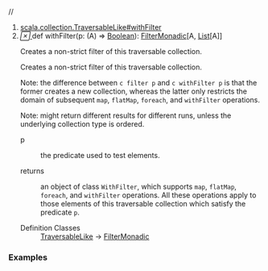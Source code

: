 //
<ol>
<li><a href="https://www.scala-lang.org/api/2.12.3/scala/collection/immutable/List.html#withFilter(p:A=>Boolean):scala.collection.generic.FilterMonadic[A,Repr]">scala.collection.TraversableLike#withFilter</a></li>
<li name="scala.collection.TraversableLike#withFilter" visbl="pub" class="indented0 " data-isabs="false" fullcomment="yes" group="Ungrouped"> <a id="withFilter(p:A=>Boolean):scala.collection.generic.FilterMonadic[A,Repr]"></a><a id="withFilter((A)⇒Boolean):FilterMonadic[A,List[A]]"></a> <span class="permalink"> <a href="../../../scala/collection/immutable/List.html#withFilter(p:A=>Boolean):scala.collection.generic.FilterMonadic[A,Repr]" title="Permalink"> <i class="material-icons"></i> </a> </span> <span class="modifier_kind"> <span class="modifier"></span> <span class="kind">def</span> </span> <span class="symbol"> <span class="name">withFilter</span><span class="params">(<span name="p">p: (<span class="extype" name="scala.collection.immutable.List.A">A</span>) ⇒ <a href="../../Boolean.html" class="extype" name="scala.Boolean">Boolean</a></span>)</span><span class="result">: <a href="../generic/FilterMonadic.html" class="extype" name="scala.collection.generic.FilterMonadic">FilterMonadic</a>[<span class="extype" name="scala.collection.immutable.List.A">A</span>, <a href="" class="extype" name="scala.collection.immutable.List">List</a>[<span class="extype" name="scala.collection.immutable.List.A">A</span>]]</span> </span> <p class="shortcomment cmt">Creates a non-strict filter of this traversable collection.</p>
 <div class="fullcomment">
  <div class="comment cmt">
   <p>Creates a non-strict filter of this traversable collection.</p>
   <p> Note: the difference between <code>c filter p</code> and <code>c withFilter p</code> is that the former creates a new collection, whereas the latter only restricts the domain of subsequent <code>map</code>, <code>flatMap</code>, <code>foreach</code>, and <code>withFilter</code> operations.</p>
   <p> Note: might return different results for different runs, unless the underlying collection type is ordered. </p>
  </div>
  <dl class="paramcmts block">
   <dt class="param">
    p
   </dt>
   <dd class="cmt">
    <p>the predicate used to test elements.</p>
   </dd>
   <dt>
    returns
   </dt>
   <dd class="cmt">
    <p>an object of class <code>WithFilter</code>, which supports <code>map</code>, <code>flatMap</code>, <code>foreach</code>, and <code>withFilter</code> operations. All these operations apply to those elements of this traversable collection which satisfy the predicate <code>p</code>.</p>
   </dd>
  </dl>
  <dl class="attributes block"> 
   <dt>
    Definition Classes
   </dt>
   <dd>
    <a href="../TraversableLike.html" class="extype" name="scala.collection.TraversableLike">TraversableLike</a> → 
    <a href="../generic/FilterMonadic.html" class="extype" name="scala.collection.generic.FilterMonadic">FilterMonadic</a>
   </dd>
  </dl>
 </div> </li>
        </ol>


### Examples





























